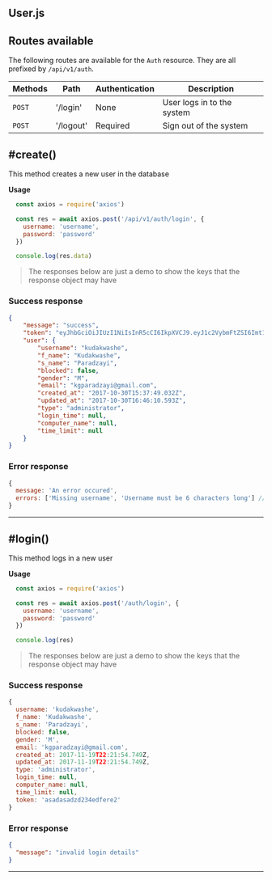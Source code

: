 ## User.js

## Routes available

The following routes are available for the ```Auth``` resource. They are all prefixed by ```/api/v1/auth```.

| Methods | Path | Authentication | Description |
| --- | --- | --- | --- |
| `POST` | '/login' | None | User logs in to the system |
| `POST` | '/logout' | Required | Sign out of the system |

## #create()

This method creates a new user in the database

**Usage**
```javascript
  const axios = require('axios')

  const res = await axios.post('/api/v1/auth/login', {
    username: 'username',
    password: 'password'
  })

  console.log(res.data)
```

> The responses below are just a demo to show the keys that the response object may have 
### Success response

```json
{
    "message": "success",
    "token": "eyJhbGciOiJIUzI1NiIsInR5cCI6IkpXVCJ9.eyJ1c2VybmFtZSI6Imt1ZGFrd2FzaGUiLCJleHAiOjE1MTU5MzcyODMsImlhdCI6MTUxNTMzMjQ4M30.9KTySPX3vN-8MeFu0ub9U2ILWMUwPW1Iu8iKXRj-PxA",
    "user": {
        "username": "kudakwashe",
        "f_name": "Kudakwashe",
        "s_name": "Paradzayi",
        "blocked": false,
        "gender": "M",
        "email": "kgparadzayi@gmail.com",
        "created_at": "2017-10-30T15:37:49.032Z",
        "updated_at": "2017-10-30T16:46:10.593Z",
        "type": "administrator",
        "login_time": null,
        "computer_name": null,
        "time_limit": null
    }
}
```

### Error response

```js
{
  message: 'An error occured',
  errors: ['Missing username', 'Username must be 6 characters long'] // in the case of invalid input
}
```
---
## #login()

This method logs in a new user

**Usage**
```javascript
  const axios = require('axios')

  const res = await axios.post('/auth/login', {
    username: 'username',
    password: 'password'
  })

  console.log(res)
```

> The responses below are just a demo to show the keys that the response object may have 
### Success response

```js
{
  username: 'kudakwashe',
  f_name: 'Kudakwashe',
  s_name: 'Paradzayi',
  blocked: false,
  gender: 'M',
  email: 'kgparadzayi@gmail.com',
  created_at: 2017-11-19T22:21:54.749Z,
  updated_at: 2017-11-19T22:21:54.749Z,
  type: 'administrator',
  login_time: null,
  computer_name: null,
  time_limit: null,
  token: 'asadasadzd234edfere2'
}
```

### Error response

```json
{
  "message": "invalid login details"
}
```
---